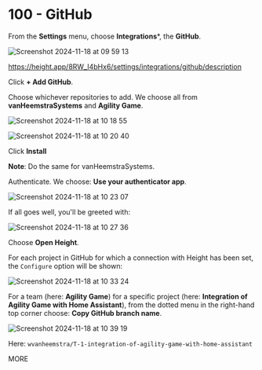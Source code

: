 # 100 - GitHub

From the **Settings** menu, choose **Integrations***, the **GitHub**.

![Screenshot 2024-11-18 at 09 59 13](https://github.com/user-attachments/assets/ad5840a0-568c-49c1-abc4-7af0721bc46a)

https://height.app/8RW_I4bHx6/settings/integrations/github/description

Click **+ Add GitHub**.

Choose whichever repositories to add. We choose all from **vanHeemstraSystems** and **Agility Game**.

![Screenshot 2024-11-18 at 10 18 55](https://github.com/user-attachments/assets/3e7b6390-8fbd-45e5-b447-9c50d6b63e6f)

![Screenshot 2024-11-18 at 10 20 40](https://github.com/user-attachments/assets/866ded4f-a98b-4639-8458-7163b49c12c8)

Click **Install**

**Note**: Do the same for vanHeemstraSystems.

Authenticate. We choose: **Use your authenticator app**.

![Screenshot 2024-11-18 at 10 23 07](https://github.com/user-attachments/assets/279ca062-cad0-4a6e-b495-5e3242a4e046)

If all goes well, you'll be greeted with:

![Screenshot 2024-11-18 at 10 27 36](https://github.com/user-attachments/assets/5286d865-4dd9-4e45-993b-30373335fed9)

Choose **Open Height**.

For each project in GitHub for which a connection with Height has been set, the ```Configure``` option will be shown:

![Screenshot 2024-11-18 at 10 33 24](https://github.com/user-attachments/assets/154a5b39-0b46-4b41-8abc-d12fd5fa114c)

For a team (here: **Agility Game**) for a specific project (here: **Integration of Agility Game with Home Assistant**), from the dotted menu in the right-hand top corner choose:  **Copy GitHub branch name**.

![Screenshot 2024-11-18 at 10 39 19](https://github.com/user-attachments/assets/6e3b3217-014b-4682-9f3b-2828ceec9b66)

Here: ```wvanheemstra/T-1-integration-of-agility-game-with-home-assistant```

MORE
